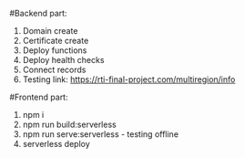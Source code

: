 
#Backend part:

1. Domain create
2. Certificate create
3. Deploy functions
4. Deploy health checks
5. Connect records
6. Testing link: https://rti-final-project.com/multiregion/info 

#Frontend part:

1. npm i
2. npm run build:serverless
3. npm run serve:serverless - testing offline
4. serverless deploy



